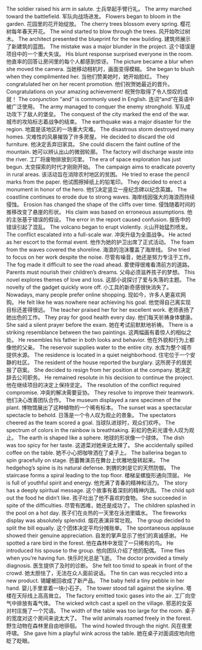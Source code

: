 The soldier raised his arm in salute. 士兵举起手臂行礼。
The army marched toward the battlefield. 军队向战场进发。
Flowers began to bloom in the garden. 花园里的花开始绽放。
The cherry trees blossom every spring. 樱花树每年春天开花。
The wind started to blow through the trees. 风开始吹过树木。
The architect presented the blueprint for the new building. 建筑师展示了新建筑的蓝图。
The mistake was a major blunder in the project. 这个错误是项目中的一个重大失误。
His blunt response surprised everyone in the room. 他直率的回答让房间里的每个人都感到惊讶。
The picture became a blur when she moved the camera. 当她移动相机时，画面变得模糊。
She began to blush when they complimented her. 当他们赞美她时，她开始脸红。
They congratulated her on her recent promotion. 他们祝贺她最近的晋升。
Congratulations on your amazing achievement! 祝贺你取得了令人惊叹的成就！
The conjunction “and” is commonly used in English. 连词“and”在英语中被广泛使用。
The army managed to conquer the enemy stronghold. 军队成功攻下了敌人的堡垒。
The conquest of the city marked the end of the war. 城市的攻陷标志着战争的结束。
The earthquake was a major disaster for the region. 地震是该地区的一场重大灾难。
The disastrous storm destroyed many homes. 灾难性的风暴摧毁了许多房屋。
He decided to discard the old furniture. 他决定丢弃旧家具。
She could discern the faint outline of the mountain. 她可以辨认出山的微弱轮廓。
The factory will discharge waste into the river. 工厂将废物排放到河里。
The era of space exploration has just begun. 太空探索的时代才刚刚开始。
The campaign aims to eradicate poverty in rural areas. 该活动旨在消除农村地区的贫困。
He tried to erase the pencil marks from the paper. 他试图擦掉纸上的铅笔印。
They decided to erect a monument in honor of the hero. 他们决定竖立一座纪念碑以纪念英雄。
The coastline continues to erode due to strong waves. 海岸线因强大的海浪而持续侵蚀。
Erosion has changed the shape of the cliffs over time. 侵蚀随着时间的推移改变了悬崖的形状。
His claim was based on erroneous assumptions. 他的主张基于错误的假设。
The error in the report caused confusion. 报告中的错误引起了混乱。
The volcano began to erupt violently. 火山开始猛烈喷发。
The conflict escalated into a full-scale war. 冲突升级为全面战争。
He acted as her escort to the formal event. 他作为她的护卫出席了正式活动。
The foam from the waves covered the shoreline. 海浪的泡沫覆盖了海岸线。
She tried to focus on her work despite the noise. 尽管有噪音，她还是努力专注于工作。
The fog made it difficult to see the road ahead. 雾使得很难看清前方的道路。
Parents must nourish their children’s dreams. 父母必须滋养孩子的梦想。
This novel explores themes of love and loss. 这部小说探讨了爱与失落的主题。
The novelty of the gadget quickly wore off. 小工具的新奇感很快消失了。
Nowadays, many people prefer online shopping. 现如今，许多人更喜欢网购。
He felt like he was nowhere near achieving his goal. 他觉得自己离实现目标还差得很远。
The teacher praised her for her excellent work. 老师表扬了她出色的工作。
They pray for good health every day. 他们每天祈祷身体健康。
She said a silent prayer before the exam. 她在考试前默默地祈祷。
There is a striking resemblance between the two paintings. 这两幅画有着惊人的相似之处。
He resembles his father in both looks and behavior. 他在外貌和行为上都像他的父亲。
The reservoir supplies water to the entire city. 水库为整个城市提供水源。
The residence is located in a quiet neighborhood. 住宅位于一个安静的社区。
The resident of the house reported the burglary. 这所房子的居民报了窃案。
She decided to resign from her position at the company. 她决定辞去公司职务。
He remained resolute in his decision to continue the project. 他在继续项目的决定上保持坚定。
The resolution of the conflict required compromise. 冲突的解决需要妥协。
They resolve to improve their teamwork. 他们决心改善团队合作。
The museum displayed a rare specimen of the plant. 博物馆展出了这种植物的一个稀有标本。
The sunset was a spectacular spectacle to behold. 日落是一个令人叹为观止的景象。
The spectators cheered as the team scored a goal. 当球队进球时，观众们欢呼。
The spectrum of colors in the rainbow is breathtaking. 彩虹的色彩光谱令人叹为观止。
The earth is shaped like a sphere. 地球的形状像一个球体。
The dish was too spicy for her taste. 这道菜对她来说太辣了。
She accidentally spilled coffee on the table. 她不小心把咖啡洒在了桌子上。
The ballerina began to spin gracefully on stage. 芭蕾舞演员在舞台上优雅地旋转起来。
The hedgehog’s spine is its natural defense. 刺猬的刺是它的天然防御。
The staircase forms a spiral leading to the top floor. 楼梯呈螺旋形通向顶层。
He is full of youthful spirit and energy. 他充满了青春的精神和活力。
The story has a deeply spiritual message. 这个故事有着深刻的精神内涵。
The child spit out the food he didn’t like. 孩子吐出了他不喜欢的食物。
She succeeded in spite of the difficulties. 尽管有困难，她还是成功了。
The children splashed in the pool on a hot day. 孩子们在炎热的一天里在泳池里嬉水。
The fireworks display was absolutely splendid. 烟花表演非常壮观。
The group decided to split the bill equally. 这个团体决定平均分摊账单。
The spontaneous applause showed their genuine appreciation. 自发的掌声显示了他们的真诚感谢。
He spotted a rare bird in the forest. 他在森林中发现了一只稀有的鸟。
He introduced his spouse to the group. 他向团队介绍了他的配偶。
Time flies when you’re having fun. 快乐时光总是飞逝。
The doctor provided a timely diagnosis. 医生提供了及时的诊断。
She felt too timid to speak in front of the crowd. 她太胆怯了，无法在众人面前说话。
The tin can was recycled into a new product. 锡罐被回收成了新产品。
The baby held a tiny pebble in her hand. 婴儿手里拿着一块小石子。
The tower stood tall against the skyline. 塔楼在天际线上高高耸立。
The factory emitted toxic gases into the air. 工厂向空气中排放有毒气体。
The wicked witch cast a spell on the village. 邪恶的女巫对村庄施了一个咒语。
The width of the table was too large for the room. 桌子的宽度对这个房间来说太大了。
The wild animals roamed freely in the forest. 野生动物在森林里自由地徘徊。
The wind howled through the night. 风在夜里呼啸。
She gave him a playful wink across the table. 她在桌子对面调皮地向他眨了眨眼。
